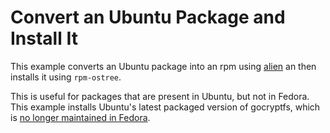 # Convert an Ubuntu Package and Install It

This example converts an Ubuntu package into an rpm using [alien](https://wiki.debian.org/Alien) an then installs it using `rpm-ostree`.

This is useful for packages that are present in Ubuntu, but not in Fedora. This example installs Ubuntu's latest packaged version of gocryptfs, which is [no longer maintained in Fedora](https://discussion.fedoraproject.org/t/gocryptfs-not-available-on-fedora-36).
